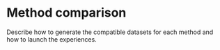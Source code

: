 # Method comparison

Describe how to generate the compatible datasets for each method and how to launch the experiences.